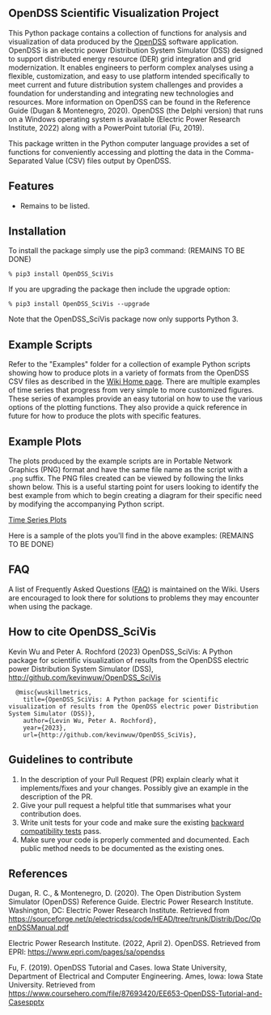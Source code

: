 OpenDSS Scientific Visualization Project
--------------------
This Python package contains a collection of functions for analysis and visualization of data produced by the [OpenDSS](https://sourceforge.net/p/electricdss/wiki/Home) software application. OpenDSS is an electric power Distribution System Simulator (DSS) designed to support distributed energy resource (DER) grid integration and grid modernization. It enables engineers to perform complex analyses using a flexible, customization, and easy to use platform intended specifically to meet current and future distribution system challenges and provides a foundation for understanding and integrating new technologies and resources. More information on OpenDSS can be found in the Reference Guide (Dugan & Montenegro, 2020). OpenDSS (the Delphi version) that runs on a Windows operating system is available (Electric Power Research Institute, 2022) along with a PowerPoint tutorial (Fu, 2019). 

This package written in the Python computer language provides a set of functions for conveniently accessing and plotting the data in the Comma-Separated Value (CSV) files output by OpenDSS. 

Features
---------------------
- Remains to be listed.

Installation
---------------------
To install the package simply use the pip3 command: (REMAINS TO BE DONE)

`% pip3 install OpenDSS_SciVis`

If you are upgrading the package then include the upgrade option:

`% pip3 install OpenDSS_SciVis --upgrade`

Note that the OpenDSS_SciVis package now only supports Python 3. 

Example Scripts
---------------------
Refer to the "Examples" folder for a collection of example Python scripts showing how to produce plots in a variety of formats from the OpenDSS CSV files as described in the [Wiki Home page](http://github.com/kevinwu/OpenDSS_SciVis/wiki). There are multiple examples of time series that progress from very simple to more customized figures. These series of examples provide an easy tutorial on how to use the various options of the plotting functions. They also provide a quick reference in future for how to produce the plots with specific features. 

Example Plots
---------------------
The plots produced by the example scripts are in Portable Network Graphics (PNG) format and have the same file name as the script with a `.png` suffix. The PNG files created can be viewed by following the links shown below. This is a useful starting point for users looking to identify the best example from which to begin creating a diagram for their specific need by modifying the accompanying Python script.

[Time Series Plots](http://github.com/kevinwu/OpenDSS_SciVis/wiki/Time-Series-Examples)

Here is a sample of the plots you'll find in the above examples: (REMAINS TO BE DONE)

FAQ
---------------------
A list of Frequently Asked Questions ([FAQ](http://github.com/kevinwu/OpenDSS_SciVis/wiki/FAQ)) is maintained on the Wiki. Users are encouraged to look there for solutions to problems they may encounter when using the package. 

How to cite OpenDSS_SciVis
---------------------
Kevin Wu and Peter A. Rochford (2023) OpenDSS_SciVis: A Python package for scientific visualization of results from the OpenDSS electric power Distribution System Simulator (DSS), http://github.com/kevinwuw/OpenDSS_SciVis

```
  @misc{wuskillmetrics, 
    title={OpenDSS_SciVis: A Python package for scientific visualization of results from the OpenDSS electric power Distribution System Simulator (DSS)}, 
    author={Levin Wu, Peter A. Rochford}, 
    year={2023}, 
    url={http://github.com/kevinwuw/OpenDSS_SciVis}, 
```

Guidelines to contribute
---------------------
1. In the description of your Pull Request (PR) explain clearly what it implements/fixes and your changes. Possibly give an example in the description of the PR. 
2. Give your pull request a helpful title that summarises what your contribution does. 
3. Write unit tests for your code and make sure the existing [backward compatibility tests](http://github.com/kevinwu/OpenDSS_SciVis/wiki/Backward-Compatibility-Testing) pass. 
4. Make sure your code is properly commented and documented. Each public method needs to be documented as the existing ones.

References
---------------------
Dugan, R. C., & Montenegro, D. (2020). The Open Distribution System Simulator (OpenDSS) Reference Guide. Electric Power Research Institute. Washington, DC: Electric Power Research Institute. Retrieved from https://sourceforge.net/p/electricdss/code/HEAD/tree/trunk/Distrib/Doc/OpenDSSManual.pdf

Electric Power Research Institute. (2022, April 2). OpenDSS. Retrieved from EPRI: https://www.epri.com/pages/sa/opendss

Fu, F. (2019). OpenDSS Tutorial and Cases. Iowa State University, Department of Electrical and Computer Engineering. Ames, Iowa: Iowa State University. Retrieved from https://www.coursehero.com/file/87693420/EE653-OpenDSS-Tutorial-and-Casespptx

